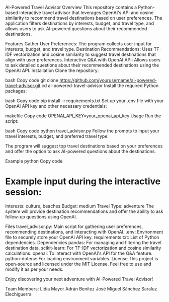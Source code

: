 AI-Powered Travel Advisor
Overview
This repository contains a Python-based interactive travel advisor that leverages OpenAI's API and cosine similarity to recommend travel destinations based on user preferences. The application filters destinations by interests, budget, and travel type, and allows users to ask AI-powered questions about their recommended destinations.

Features
Gather User Preferences: The program collects user input for interests, budget, and travel type.
Destination Recommendations: Uses TF-IDF vectorization and cosine similarity to suggest travel destinations that align with user preferences.
Interactive Q&A with OpenAI API: Allows users to ask detailed questions about their recommended destinations using the OpenAI API.
Installation
Clone the repository:

bash
Copy code
git clone https://github.com/yourusername/ai-powered-travel-advisor.git
cd ai-powered-travel-advisor
Install the required Python packages:

bash
Copy code
pip install -r requirements.txt
Set up your .env file with your OpenAI API key and other necessary credentials:

makefile
Copy code
OPENAI_API_KEY=your_openai_api_key
Usage
Run the script:

bash
Copy code
python travel_advisor.py
Follow the prompts to input your travel interests, budget, and preferred travel type.

The program will suggest top travel destinations based on your preferences and offer the option to ask AI-powered questions about the destinations.

Example
python
Copy code
# Example input during the interactive session:
Interests: culture, beaches
Budget: medium
Travel Type: adventure
The system will provide destination recommendations and offer the ability to ask follow-up questions using OpenAI.

Files
travel_advisor.py: Main script for gathering user preferences, recommending destinations, and interacting with OpenAI.
.env: Environment file to securely store your OpenAI API key.
requirements.txt: List of Python dependencies.
Dependencies
pandas: For managing and filtering the travel destination data.
scikit-learn: For TF-IDF vectorization and cosine similarity calculations.
openai: To interact with OpenAI's API for the Q&A feature.
python-dotenv: For loading environment variables.
License
This project is open-source and licensed under the MIT License. Feel free to use and modify it as per your needs.

Enjoy discovering your next adventure with AI-Powered Travel Advisor!

Team Members:
Lidia Mayor
Adrán Benítez
José Miguel Sánchez
Saraluz Elechiguerra
